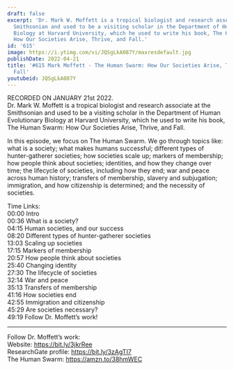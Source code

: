 ```yaml
---
draft: false
excerpt: 'Dr. Mark W. Moffett is a tropical biologist and research associate at the
  Smithsonian and used to be a visiting scholar in the Department of Human Evolutionary
  Biology at Harvard University, which he used to write his book, The Human Swarm:
  How Our Societies Arise, Thrive, and Fall.'
id: '615'
image: https://i.ytimg.com/vi/JQSgLkA087Y/maxresdefault.jpg
publishDate: 2022-04-21
title: '#615 Mark Moffett - The Human Swarm: How Our Societies Arise, Thrive, and
  Fall'
youtubeid: JQSgLkA087Y
---
```

<div class="timelinks">

RECORDED ON JANUARY 21st 2022.  
Dr. Mark W. Moffett is a tropical biologist and research associate at the Smithsonian and used to be a visiting scholar in the Department of Human Evolutionary Biology at Harvard University, which he used to write his book, The Human Swarm: How Our Societies Arise, Thrive, and Fall.

In this episode, we focus on The Human Swarm. We go through topics like: what is a society; what makes humans successful; different types of hunter-gatherer societies; how societies scale up; markers of membership; how people think about societies; identities, and how they change over time; the lifecycle of societies, including how they end; war and peace across human history; transfers of membership, slavery and subjugation; immigration, and how citizenship is determined; and the necessity of societies.

Time Links:  
<time>00:00</time> Intro  
<time>00:36</time> What is a society?  
<time>04:15</time> Human societies, and our success  
<time>08:20</time> Different types of hunter-gatherer societies  
<time>13:03</time> Scaling up societies  
<time>17:15</time> Markers of membership  
<time>20:57</time> How people think about societies  
<time>25:40</time> Changing identity  
<time>27:30</time> The lifecycle of societies  
<time>32:14</time> War and peace  
<time>35:13</time> Transfers of membership  
<time>41:16</time> How societies end  
<time>42:55</time> Immigration and citizenship  
<time>45:29</time> Are societies necessary?  
<time>49:19</time> Follow Dr. Moffett’s work!

---

Follow Dr. Moffett’s work:  
Website: https://bit.ly/3jkrRee  
ResearchGate profile: https://bit.ly/3zAgTI7  
The Human Swarm: https://amzn.to/38hmWEC
</div>

